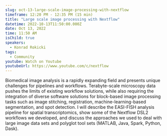 ```yaml
---
slug: oct-13-large-scale-image-processing-with-nextflow
timeframe: 12:20 PM - 12:35 PM (15 min)
title: "Large scale image processing with Nextflow"
datetime: 2022-10-13T11:50:00.000Z
date: Oct 13, 2022
time: 11:50 AM
isChild: true
speakers:
  - Konrad Rokicki
tags:
  - Community
youtube: Watch on Youtube
youtubeUrl: https://www.youtube.com/c/nextflow
---
```

Biomedical image analysis is a rapidly expanding field and presents unique challenges for pipelines and workflows. Terabyte-scale microscopy data pushes the limits of existing workflow solutions, while also requiring the integration of diverse software solutions for block-based image processing tasks such as image stitching, registration, machine-learning-based segmentation, and spot detection. I will describe the EASI-FISH analysis pipeline for spatial transcriptomics, show some of the Nextflow DSL2 workflows we developed, and discuss the approaches we used to deal with large image data sets and polyglot tool sets (MATLAB, Java, Spark, Python, Dask).
